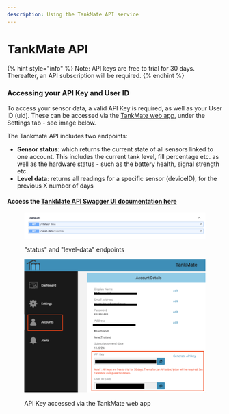 ```yaml
---
description: Using the TankMate API service
---
```


# TankMate API

{% hint style="info" %}
Note: API keys are free to trial for 30 days. Thereafter, an API subscription will be required.
{% endhint %}

### Accessing your API Key and User ID

To access your sensor data, a valid API Key is required, as well as your User ID (uid).  These can be accessed via the [TankMate web app](https://tankmateapp.co.nz/), under the Settings tab - see image below.

The Tankmate API includes two endpoints:

* **Sensor status**: which returns the current state of all sensors linked to one account. This includes the current tank level, fill percentage etc. as well as the hardware status - such as the battery health, signal strength etc.&#x20;
* **Level data**: returns all readings for a specific sensor (deviceID), for the previous X number of days

#### Access the [TankMate API Swagger UI documentation here](https://api.tankmate.app/docs)

<figure><img src="../.gitbook/assets/Screen Shot 2023-12-08 at 10.06.07 PM.png" alt=""><figcaption><p>"status" and "level-data" endpoints</p></figcaption></figure>



<figure><img src="../.gitbook/assets/Screen Shot 2023-12-08 at 10.30.45 PM.png" alt=""><figcaption><p>API Key accessed via the TankMate web app</p></figcaption></figure>
